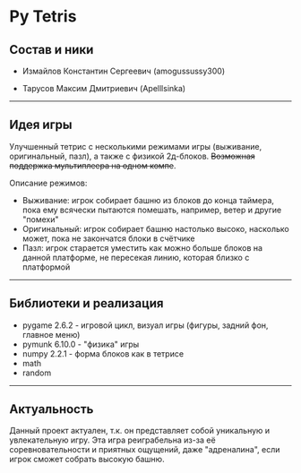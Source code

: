 # Py Tetris

## Состав и ники

* Измайлов Константин Сергеевич (amogussussy300)

* Тарусов Максим Дмитриевич (Apelllsinka)

----

## Идея игры

Улучшенный тетрис с несколькими режимами игры (выживание, оригинальный, пазл), а также с физикой 2д-блоков. ~~Возможная поддержка мультиплеера на одном компе~~.

Описание режимов:
* Выживание: игрок собирает башню из блоков до конца таймера, пока ему всячески пытаются помешать, например, ветер и другие "помехи"
* Оригинальный: игрок собирает башню настолько высоко, насколько может, пока не закончатся блоки в счётчике
* Пазл: игрок старается уместить как можно больше блоков на данной платформе, не пересекая линию, которая близко с платформой

----

## Библиотеки и реализация

* pygame 2.6.2 - игровой цикл, визуал игры (фигуры, задний фон, главное меню)
* pymunk 6.10.0 - "физика" игры
* numpy 2.2.1 - форма блоков как в тетрисе
* math 
* random

----

## Актуальность

Данный проект актуален, т.к. он представляет собой уникальную и увлекательную игру. Эта игра реиграбельна из-за её соревновательности и приятных ощущений, даже "адреналина", если игрок сможет собрать высокую башню.
